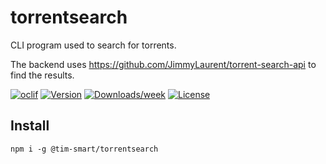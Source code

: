 # torrentsearch

CLI program used to search for torrents.

The backend uses https://github.com/JimmyLaurent/torrent-search-api to find the results.

[![oclif](https://img.shields.io/badge/cli-oclif-brightgreen.svg)](https://oclif.io)
[![Version](https://img.shields.io/npm/v/torrentsearch.svg)](https://npmjs.org/package/torrentsearch)
[![Downloads/week](https://img.shields.io/npm/dw/torrentsearch.svg)](https://npmjs.org/package/torrentsearch)
[![License](https://img.shields.io/npm/l/torrentsearch.svg)](https://github.com/tim-smart/torrentsearch/blob/master/package.json)

## Install

```shell
npm i -g @tim-smart/torrentsearch
```

